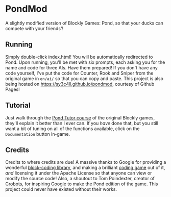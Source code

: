 # PondMod

A slightly modified version of Blockly Games: Pond, so that your ducks can compete with your friends'!

## Running

Simply double-click index.html! You will be automatically redirected to Pond.
Upon running, you'll be met with six prompts, each asking you for the name and code for three AIs. Have them prepared! If you don't have any code yourself, I've put the code for Counter, Rook and Sniper from the original game in `en/ai/` so that you can copy and paste.
This project is also being hosted on https://sy3c4ll.github.io/pondmod, courtesy of Github Pages!

## Tutorial

Just walk through the [Pond Tutor course](https://blockly.games/pond-tutor) of the original Blockly games, they'll explain it better than I ever can.
If you _have_ done that, but you still want a bit of tuning on all of the functions available, click on the `Documentation` button in-game.

## Credits

Credits to where credits are due! A massive thanks to Google for providing a wonderful [block-coding library](https://developers.google.com/blockly), and making a brilliant [coding game](https://blockly.games) out of it, _and_ licensing it under the Apache License so that anyone can view or modify the source code! Also, a shoutout to Tom Poindexter, creator of [Crobots](https://crobots.deepthought.it/), for inspiring Google to make the Pond edition of the game. This project could never have existed without their works.

